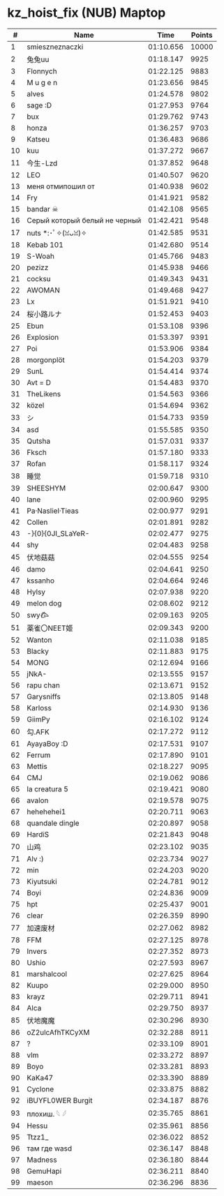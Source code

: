 # kz_hoist_fix (NUB) Maptop

|  # | Name | Time | Points |
|-------------- | -------------- | -------------- | -------------- | 
| 1 | smieszneznaczki | 01:10.656 | 10000 | 
| 2 | 兔兔uu | 01:18.147 | 9925 | 
| 3 | Flonnych | 01:22.125 | 9883 | 
| 4 | M u g e n | 01:23.656 | 9845 | 
| 5 | alves | 01:24.578 | 9802 | 
| 6 | sage :D | 01:27.953 | 9764 | 
| 7 | bux | 01:29.762 | 9743 | 
| 8 | honza | 01:36.257 | 9703 | 
| 9 | Katseu | 01:36.483 | 9686 | 
| 10 | kuu | 01:37.272 | 9667 | 
| 11 | 今生-Lzd | 01:37.852 | 9648 | 
| 12 | LEO | 01:40.507 | 9620 | 
| 13 | меня отмипошил от | 01:40.938 | 9602 | 
| 14 | Fry | 01:41.921 | 9582 | 
| 15 | bandar ☠ | 01:42.108 | 9565 | 
| 16 | Серый который белый не черный | 01:42.421 | 9548 | 
| 17 | nuts *:･ﾟ✧(ꈍᴗꈍ)✧ | 01:42.585 | 9531 | 
| 18 | Kebab 101 | 01:42.680 | 9514 | 
| 19 | S-Woah | 01:45.766 | 9483 | 
| 20 | pezizz | 01:45.938 | 9466 | 
| 21 | cocksu | 01:49.343 | 9431 | 
| 22 | AWOMAN | 01:49.468 | 9427 | 
| 23 | Lx | 01:51.921 | 9410 | 
| 24 | 桜小路ルナ | 01:52.453 | 9403 | 
| 25 | Ebun | 01:53.108 | 9396 | 
| 26 | Explosion | 01:53.397 | 9391 | 
| 27 | Poi | 01:53.906 | 9384 | 
| 28 | morgonplöt | 01:54.203 | 9379 | 
| 29 | SunL | 01:54.414 | 9374 | 
| 30 | Avt = D | 01:54.483 | 9370 | 
| 31 | TheLikens | 01:54.563 | 9366 | 
| 32 | közel | 01:54.694 | 9362 | 
| 33 | シ | 01:54.733 | 9359 | 
| 34 | asd | 01:55.585 | 9350 | 
| 35 | Qutsha | 01:57.031 | 9337 | 
| 36 | Fksch | 01:57.180 | 9333 | 
| 37 | Rofan | 01:58.117 | 9324 | 
| 38 | 睡觉 | 01:59.718 | 9310 | 
| 39 | SHEESHYM | 02:00.647 | 9300 | 
| 40 | lane | 02:00.960 | 9295 | 
| 41 | Pa·Nasliel·Tieas | 02:00.977 | 9291 | 
| 42 | Collen | 02:01.891 | 9282 | 
| 43 | -}{0}{0JI_SLaYeR- | 02:02.477 | 9275 | 
| 44 | shy | 02:04.483 | 9258 | 
| 45 | 伏地菇菇 | 02:04.555 | 9254 | 
| 46 | damo | 02:04.641 | 9250 | 
| 47 | kssanho | 02:04.664 | 9246 | 
| 48 | Hylsy | 02:07.938 | 9220 | 
| 49 | melon dog | 02:08.602 | 9212 | 
| 50 | swy𐂃 | 02:09.163 | 9205 | 
| 51 | 薬雀〇NEET姬 | 02:09.343 | 9200 | 
| 52 | Wanton | 02:11.038 | 9185 | 
| 53 | Blacky | 02:11.883 | 9175 | 
| 54 | MONG | 02:12.694 | 9166 | 
| 55 | jNkA- | 02:13.555 | 9157 | 
| 56 | rapu chan | 02:13.671 | 9152 | 
| 57 | Garysniffs | 02:13.805 | 9148 | 
| 58 | Karloss | 02:14.930 | 9136 | 
| 59 | GiimPy | 02:16.102 | 9124 | 
| 60 | 勾.AFK | 02:17.272 | 9112 | 
| 61 | AyayaBoy :D | 02:17.531 | 9107 | 
| 62 | Ferrum | 02:17.890 | 9101 | 
| 63 | Mettis | 02:18.227 | 9095 | 
| 64 | CMJ | 02:19.062 | 9086 | 
| 65 | la creatura 5 | 02:19.421 | 9080 | 
| 66 | avalon | 02:19.578 | 9075 | 
| 67 | hehehehei1 | 02:20.711 | 9063 | 
| 68 | quandale dingle | 02:20.897 | 9058 | 
| 69 | HardiS | 02:21.843 | 9048 | 
| 70 | 山鸡 | 02:23.102 | 9035 | 
| 71 | Alv :) | 02:23.734 | 9027 | 
| 72 | min | 02:24.203 | 9020 | 
| 73 | Kiyutsuki | 02:24.781 | 9012 | 
| 74 | Boyi | 02:24.836 | 9009 | 
| 75 | hpt | 02:25.437 | 9001 | 
| 76 | clear | 02:26.359 | 8990 | 
| 77 | 加速废材 | 02:27.062 | 8982 | 
| 78 | FFM | 02:27.125 | 8978 | 
| 79 | Invers | 02:27.352 | 8973 | 
| 80 | Ushio | 02:27.593 | 8967 | 
| 81 | marshalcool | 02:27.625 | 8964 | 
| 82 | Kuupo | 02:29.000 | 8950 | 
| 83 | krayz | 02:29.711 | 8941 | 
| 84 | Alca | 02:29.750 | 8937 | 
| 85 | 伏地魔魔 | 02:30.296 | 8930 | 
| 86 | oZ2ulcAfhTKCyXM | 02:32.288 | 8911 | 
| 87 | ? | 02:33.109 | 8901 | 
| 88 | vlm | 02:33.272 | 8897 | 
| 89 | Boyo | 02:33.281 | 8893 | 
| 90 | KaKa47 | 02:33.390 | 8889 | 
| 91 | Cyclone | 02:33.875 | 8882 | 
| 92 | iBUYFL0WER Burgit | 02:34.187 | 8876 | 
| 93 | плохиш. 𓆩 𓆪 | 02:35.765 | 8861 | 
| 94 | Hessu | 02:35.961 | 8856 | 
| 95 | Ttzz1_ | 02:36.022 | 8852 | 
| 96 | там где wasd | 02:36.147 | 8848 | 
| 97 | Madness | 02:36.180 | 8844 | 
| 98 | GemuHapi | 02:36.211 | 8840 | 
| 99 | maeson | 02:36.296 | 8836 | 

